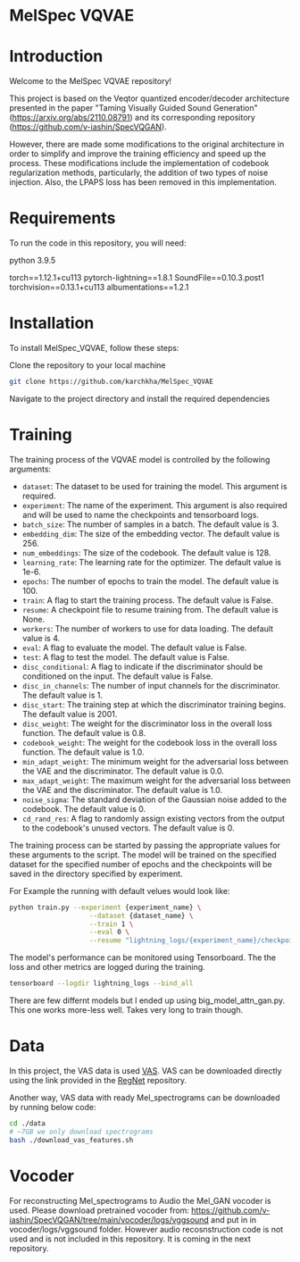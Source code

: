 # MelSpec VQVAE

# Introduction

Welcome to the MelSpec VQVAE repository! 

This project is based on the Veqtor quantized encoder/decoder architecture presented in the paper "Taming Visually Guided Sound Generation" (https://arxiv.org/abs/2110.08791) and its corresponding repository (https://github.com/v-iashin/SpecVQGAN).

However, there are made some modifications to the original architecture in order to simplify and improve the training efficiency and speed up the process. These modifications include the implementation of codebook regularization methods, particularly, the addition of two types of noise injection. Also, the LPAPS loss has been removed in this implementation.

# Requirements

To run the code in this repository, you will need:

python 3.9.5 

torch==1.12.1+cu113
pytorch-lightning==1.8.1
SoundFile==0.10.3.post1
torchvision==0.13.1+cu113
albumentations==1.2.1

# Installation
To install MelSpec_VQVAE, follow these steps:

Clone the repository to your local machine
```bash
git clone https://github.com/karchkha/MelSpec_VQVAE
```

Navigate to the project directory and install the required dependencies

# Training

The training process of the VQVAE model is controlled by the following arguments:

* `dataset`: The dataset to be used for training the model. This argument is required.
* `experiment`: The name of the experiment. This argument is also required and will be used to name the checkpoints and tensorboard logs.
* `batch_size`: The number of samples in a batch. The default value is 3.
* `embedding_dim`: The size of the embedding vector. The default value is 256.
* `num_embeddings`: The size of the codebook. The default value is 128.
* `learning_rate`: The learning rate for the optimizer. The default value is 1e-6.
* `epochs`: The number of epochs to train the model. The default value is 100.
* `train`: A flag to start the training process. The default value is False.
* `resume`: A checkpoint file to resume training from. The default value is None.
* `workers`: The number of workers to use for data loading. The default value is 4.
* `eval`: A flag to evaluate the model. The default value is False.
* `test`: A flag to test the model. The default value is False.
* `disc_conditional`: A flag to indicate if the discriminator should be conditioned on the input. The default value is False.
* `disc_in_channels`: The number of input channels for the discriminator. The default value is 1.
* `disc_start`: The training step at which the discriminator training begins. The default value is 2001.
* `disc_weight`: The weight for the discriminator loss in the overall loss function. The default value is 0.8.
* `codebook_weight`: The weight for the codebook loss in the overall loss function. The default value is 1.0.
* `min_adapt_weight`: The minimum weight for the adversarial loss between the VAE and the discriminator. The default value is 0.0.
* `max_adapt_weight`: The maximum weight for the adversarial loss between the VAE and the discriminator. The default value is 1.0.
* `noise_sigma`: The standard deviation of the Gaussian noise added to the codebook. The default value is 0.
* `cd_rand_res`: A flag to randomly assign existing vectors from the output to the codebook's unused vectors. The default value is 0.

The training process can be started by passing the appropriate values for these arguments to the script. The model will be trained on the specified dataset for the specified number of epochs and the checkpoints will be saved in the directory specified by experiment. 

For Example the running with default velues would look like:

```bash
python train.py --experiment {experiment_name} \
                    --dataset {dataset_name} \
                    --train 1 \
                    --eval 0 \
                    --resume "lightning_logs/{experiment_name}/checkpoints/version_{version_number}/last.ckpt" \
```

The model's performance can be monitored using Tensorboard. The the loss and other metrics are logged during the training.

```bash
tensorboard --logdir lightning_logs --bind_all
```
There are few differnt models but I ended up using big_model_attn_gan.py. This one works more-less well. Takes very long to train though.

# Data

In this project, the VAS data is used [VAS](https://github.com/PeihaoChen/regnet#download-datasets).
VAS can be downloaded directly using the link provided in the [RegNet](https://github.com/PeihaoChen/regnet#download-datasets) repository.

Another way, VAS data with ready Mel_spectrograms can be downloaded by running below code:
```bash
cd ./data
# ~7GB we only download spectrograms
bash ./download_vas_features.sh
```
# Vocoder

For reconstructing Mel_spectrograms to Audio the Mel_GAN vocoder is used. Please download pretrained vocoder from: https://github.com/v-iashin/SpecVQGAN/tree/main/vocoder/logs/vggsound and put in in vocoder/logs/vggsound folder. However audio recosnstruction code is not used and is not included in this repository. It is coming in the next repository.
